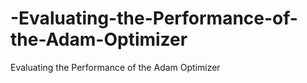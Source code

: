 # -Evaluating-the-Performance-of-the-Adam-Optimizer
 Evaluating the Performance of the Adam Optimizer
